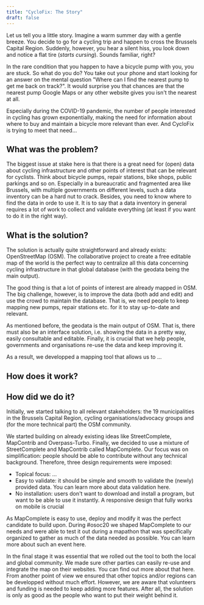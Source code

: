 ```yaml
---
title: "CycloFix: The Story"
draft: false
---
```


Let us tell you a little story. Imagine a warm summer day with a gentle breeze. You decide to go for a cycling trip and happen to cross the Brussels Capital Region. Suddenly, however, you hear a silent hiss, you look down and notice a flat tire (*starts cursing*). Sounds familiar, right? 

In the rare condition that you happen to have a bicycle pump with you, you are stuck. So what do you do? You take out your phone and start looking for an answer on the mental question "Where can I find the nearest pump to get me back on track?". It would surprise you that chances are that the nearest pump Google Maps or any other website gives you isn't the nearest at all.

Especially during the COVID-19 pandemic, the number of people interested in cycling has grown exponentially, making the need for information about where to buy and maintain a bicycle more relevant than ever. And CycloFix is trying to meet that need...

## What was the problem?

The biggest issue at stake here is that there is a great need for (open) data about cycling infrastructure and other points of interest that can be relevant for cyclists. Think about bicycle pumps, repair stations, bike shops, public parkings and so on. Especially in a bureaucratic and fragmented area like Brussels, with multiple governments on different levels, such a data inventory can be a hard nut to crack. Besides, you need to know where to find the data in orde to use it. It is to say that a data inventory in general requires a lot of work to collect and validate everything (at least if you want to do it in the right way).

## What is the solution?

The solution is actually quite straightforward and already exists: OpenStreetMap (OSM). The collaborative project to create a free editable map of the world is the perfect way to centralize all this data concerning cycling infrastructure in that global database (with the geodata being the main output). 

The good thing is that a lot of points of interest are already mapped in OSM. The big challenge, however, is to improve the data (both add and edit) and use the crowd to maintain the database. That is, we need people to keep mapping new pumps, repair stations etc. for it to stay up-to-date and relevant. 

As mentioned before, the geodata is the main output of OSM. That is, there must also be an interface solution, i.e. showing the data in a pretty way, easily consultable and editable. Finally, it is crucial that we help people, governments and organisations re-use the data and keep improving it.

As a result, we developped a mapping tool that allows us to ... 

## How does it work?

## How did we do it?

Initially, we started talking to all relevant stakeholders: the 19 municipalities in the Brussels Capital Region, cycling organisations/advocacy groups and (for the more technical part) the OSM community. 

We started building on already existing ideas like StreetComplete, MapContrib and Overpass-Turbo. Finally, we decided to use a mixture of StreetComplete and MapContrib called MapComplete. Our focus was on simplification: people should be able to contribute without any technical background. Therefore, three design requirements were imposed:
* Topical focus: ...
* Easy to validate: it should be simple and smooth to validate the (newly) provided data. You can learn more about data validation here.
* No installation: users don't want to download and install a program, but want to be able to use it instantly. A responsive design that fully works on mobile is crucial

As MapComplete is easy to use, deploy and modify it was the perfect candidate to build upon. During #osoc20 we shaped MapComplete to our needs and were able to test it out during a mapathon that was specifically organized to gather as much of the data needed as possible. You can learn more about such an event here.

In the final stage it was essential that we rolled out the tool to both the local and global community. We made sure other parties can easily re-use and integrate the map on their websites. You can find out more about that here. From another point of view we ensured that other topics and/or regions can be developped without much effort. However, we are aware that volunteers and funding is needed to keep adding more features. After all, the solution is only as good as the people who want to put their weight behind it.


